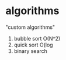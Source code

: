 # algorithms
"custom algorithms"
1) bubble sort O(N^2) 
2) quick sort O(log     
3) binary search            
     
         
     
 
   
   
  
 
  

